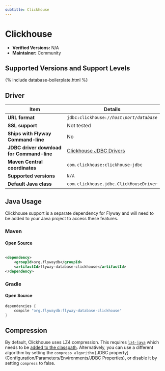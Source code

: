 ```yaml
---
subtitle: Clickhouse
---
```

# Clickhouse
- **Verified Versions:** N/A
- **Maintainer:** Community

## Supported Versions and Support Levels

{% include database-boilerplate.html %}

## Driver

| Item                                      | Details                                                                                     |
|-------------------------------------------|---------------------------------------------------------------------------------------------|
| **URL format**                            | <code>jdbc:clickhouse://<i>host</i>:<i>port</i>/<i>database</i></code>                      |
| **SSL support**                           | Not tested                                                                                  |
| **Ships with Flyway Command-line**        | No                                                                                          |
| **JDBC driver download for Command-line** | [Clickhouse JDBC Drivers](https://clickhouse.com/docs/en/interfaces/jdbc) |
| **Maven Central coordinates**             | `com.clickhouse:clickhouse-jdbc`                                                            |
| **Supported versions**                    | `N/A`                                                                                       |
| **Default Java class**                    | `com.clickhouse.jdbc.ClickHouseDriver`                                                      |


## Java Usage

Clickhouse support is a separate dependency for Flyway and will need to be added to your Java project to access these features.

### Maven

#### Open Source

```xml

<dependency>
    <groupId>org.flywaydb</groupId>
    <artifactId>flyway-database-clickhouse</artifactId>
</dependency>
```

### Gradle

#### Open Source

```groovy
dependencies {
    compile "org.flywaydb:flyway-database-clickhouse"
}
```

## Compression

By default, Clickhouse uses LZ4 compression. 
This requires [`lz4-java`](https://github.com/lz4/lz4-java) which needs to be [added to the classpath](<Usage/Adding to the classpath>). 
Alternatively, you can use a different algorithm by setting the `compress_algorithm` [JDBC property](Configuration/Parameters/Environments/JDBC Properties), or disable it by setting `compress` to false.
